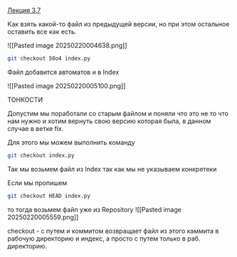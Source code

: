 
[Лекция 3.7](https://www.youtube.com/watch?v=3z-LjQacu2Q&list=PLDyvV36pndZFHXjXuwA_NywNrVQO0aQqb&index=17)

Как взять какой-то файл из предыдущей версии, но при этом остальное оставить все как есть. 

![[Pasted image 20250220004638.png]]

```bash
git checkout 50o4 index.py
```

Файл добавится автоматов и в Index

![[Pasted image 20250220005100.png]]

ТОНКОСТИ 

Допустим мы поработали со старым файлом и поняли что это не то что нам нужно и хотим вернуть свою версию которая была, в данном случае в ветке fix. 

Для этого мы можем выполнить команду 

```bash
git checkout index.py
```

Так мы возьмем файл из Index так как мы не указываем конкретеки

Если мы пропишем

```bash
git checkout HEAD index.py
```

то тогда возьмем файл уже из Repository
![[Pasted image 20250220005559.png]]

checkout - с путем и коммитом возвращает файл из этого каммита в рабочую директорию и индекс, а просто с путем только в раб. директорию. 
